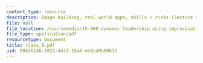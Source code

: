 ```yaml
---
content_type: resource
description: Image building, real world apps, skills + risks (lecture slides).
file: null
file_location: /coursemedia/15-969-dynamic-leadership-using-improvisation-in-business-fall-2004/08b561461822443316a0eb9cd0b09615_class_8.pdf
file_type: application/pdf
resourcetype: Document
title: class_8.pdf
uid: 08b56146-1822-4433-16a0-eb9cd0b09615
---
```

